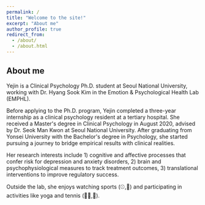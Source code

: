 ```yaml
---
permalink: /
title: "Welcome to the site!"
excerpt: "About me"
author_profile: true
redirect_from: 
  - /about/
  - /about.html
---
```


About me
------
Yejin is a Clinical Psychology Ph.D. student at Seoul National University, working with Dr. Hyang Sook Kim in the Emotion & Psychological Health Lab (EMPHL). 

Before applying to the Ph.D. program, Yejin completed a three-year internship as a clinical psychology resident at a tertiary hospital. She received a Master's degree in Clinical Psychology in August 2020, advised by Dr. Seok Man Kwon at Seoul National University. After graduating from Yonsei University with the Bachelor's degree in Psychology, she started pursuing a journey to bridge empirical results with clinical realities. 

Her research interests include 1) cognitive and affective processes that confer risk for depression and anxiety disorders, 2) brain and psychophysiological measures to track treatment outcomes, 3) translational interventions to improve regulatory success. 

Outside the lab, she enjoys watching sports (⚾️,🎾) and participating in activities like yoga and tennis (🧘‍♀️,🎾). 